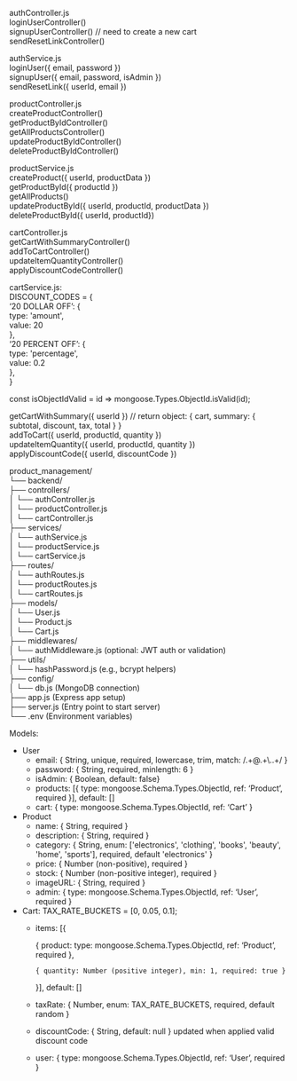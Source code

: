 authController.js  
loginUserController()  
signupUserController()  // need to create a new cart  
sendResetLinkController()

authService.js  
loginUser({ email, password })  
signupUser({ email, password, isAdmin })  
sendResetLink({ userId, email })

productController.js  
createProductController()  
getProductByIdController()  
getAllProductsController()  
updateProductByIdController()  
deleteProductByIdController()

productService.js  
createProduct({ userId, productData })  
getProductById({ productId })  
getAllProducts()  
updateProductById({ userId, productId, productData })  
deleteProductById({ userId, productId})

cartController.js  
getCartWithSummaryController()  
addToCartController()  
updateItemQuantityController()  
applyDiscountCodeController()

cartService.js:  
DISCOUNT\_CODES \= {  
  ‘20 DOLLAR OFF’: {  
    type: 'amount',  
    value: 20  
  },  
  ‘20 PERCENT OFF’: {  
    type: 'percentage',  
    value: 0.2  
  },  
}

const isObjectIdValid \= id \=\> mongoose.Types.ObjectId.isValid(id);

getCartWithSummary({ userId })  // return object: { cart, summary: { subtotal, discount, tax, total } }  
addToCart({ userId, productId, quantity })  
updateItemQuantity({ userId, productId, quantity })  
applyDiscountCode({ userId, discountCode })

product\_management/  
└── backend/  
    ├── controllers/  
    │   └── authController.js  
    │   └── productController.js  
    │   └── cartController.js  
    ├── services/  
    │   └── authService.js  
    │   └── productService.js  
    │   └── cartService.js  
    ├── routes/  
    │   └── authRoutes.js  
    │   └── productRoutes.js  
    │   └── cartRoutes.js  
    ├── models/  
    │   └── User.js  
    │   └── Product.js  
    │   └── Cart.js  
    ├── middlewares/  
    │   └── authMiddleware.js  (optional: JWT auth or validation)  
    ├── utils/  
    │   └── hashPassword.js     (e.g., bcrypt helpers)  
    ├── config/  
    │   └── db.js               (MongoDB connection)  
    ├── app.js                 (Express app setup)  
    ├── server.js              (Entry point to start server)  
    └── .env                   (Environment variables)

Models: 

* User  
  * email: { String, unique, required, lowercase, trim, match: /.+@.+\\..+/ }  
  * password: { String, required, minlength: 6 }  
  * isAdmin: { Boolean, default: false}  
  * products: \[{ type: mongoose.Schema.Types.ObjectId, ref: ‘Product’, required }\], default: \[\]  
  * cart: { type: mongoose.Schema.Types.ObjectId, ref: ‘Cart’ }  
* Product  
  * name: { String, required }  
  * description: { String, required }  
  * category: { String, enum: \['electronics', 'clothing', 'books', 'beauty', 'home', 'sports'\], required, default 'electronics' }  
  * price: { Number (non-positive), required }  
  * stock: { Number (non-positive integer), required }  
  * imageURL: { String, required }  
  * admin: { type: mongoose.Schema.Types.ObjectId, ref: ‘User’, required }  
* Cart: TAX\_RATE\_BUCKETS \= \[0, 0.05, 0.1\];  
  * items: \[{ 

    { product: type: mongoose.Schema.Types.ObjectId, ref: ‘Product’, required },

    	{ quantity: Number (positive integer), min: 1, required: true }

    }\], default: \[\]

  * taxRate: { Number, enum: TAX\_RATE\_BUCKETS, required, default random }  
  * discountCode: { String, default: null } updated when applied valid discount code  
  * user: { type: mongoose.Schema.Types.ObjectId, ref: ‘User’, required }

